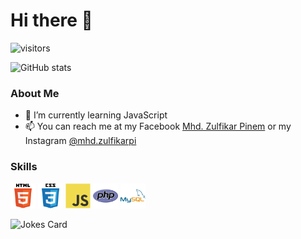 # Hi there 👋

![visitors](https://visitor-badge.glitch.me/badge?page_id=ijuldev.ijuldev)

![GitHub stats](https://github-readme-stats.vercel.app/api?username=ijuldev&show_icons=true)

### About Me
- 🌱 I’m currently learning JavaScript 
- 📫 You can reach me at my Facebook [Mhd. Zulfikar Pinem](https://web.facebook.com/mhd.zulfikarrr/) or my Instagram [@mhd.zulfikarpi](https://www.instagram.com/mhd.zulfikarpi/) 

### Skills
<img src="https://raw.githubusercontent.com/devicons/devicon/master/icons/html5/html5-original-wordmark.svg" alt="html5" width="40" height="40"/>
<img src="https://raw.githubusercontent.com/devicons/devicon/master/icons/css3/css3-original-wordmark.svg" alt="css" width="40" height="40"/>
<img src="https://raw.githubusercontent.com/devicons/devicon/master/icons/javascript/javascript-original.svg" alt="javascript" width="40" height="40"/>
<img src="https://raw.githubusercontent.com/devicons/devicon/master/icons/php/php-original.svg" alt="php" width="40" height="40"/>
<img src="https://raw.githubusercontent.com/devicons/devicon/master/icons/mysql/mysql-original-wordmark.svg" alt="mysql" width="40" height="40"/>

![Jokes Card](https://readme-jokes.vercel.app/api?theme=default)

  



